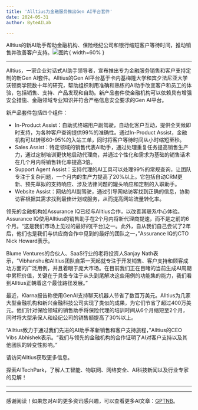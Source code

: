```yaml
---
title: 'Alltius为金融服务推出Gen AI平台套件'
date: 2024-05-31
author: ByteAILab

---
```


Alltius的新AI助手帮助金融机构、保险经纪公司和银行缩短客户等待时间，推动销售并改善客户支持。![图片](https://ai-techpark.com/wp-content/uploads/2024/05/Alltius-960x540.jpg){ width=60% }

---
Alltius，一家企业对话式AI助手领导者，宣布推出专为金融服务销售和客户支持定制的新Gen AI套件。Alltius的Gen AI平台基于卡内基梅隆大学和宾夕法尼亚大学沃顿商学院数十年的研究，帮助组织利用准确和熟练的AI助手改变客户和员工的体验，包括销售、支持、产品发现和自助。新产品套件使金融机构可以依赖具有增强安全措施、金融领域专业知识并符合严格信息安全要求的Gen AI平台。

新产品套件包括四个组件：
- In-Product Assist：自助式终端用户副驾驶，自动化客户互动，提供全天候即时支持，为各种客户查询提供99%的准确性。通过In-Product Assist，金融机构可以转移60-95%的入站工单，同时将客户等待时间从小时缩短至秒。
- Sales Assist：特定领域的销售代表AI助手，通过处理重复任务提高销售生产力，通过定制培训更快地启动代理商，并通过个性化和需求为基础的销售话术在几个月内将销售转化率提高3倍。
- Support Agent Assist：支持代理的AI工具可以处理99%的常规查询，让团队专注于复杂问题，一个月内的生产力提高了20%以上。它包括自动CRM更新、预先草拟的支持响应、涉及法律问题的罐头响应和定制的入职助手。
- Website Assist：网站的AI副驾驶，通过引导网站访客找到正确的信息，协助访客根据其需求找到最佳计划或服务，从而提高网站流量转化率。

领先的金融机构如Assurance IQ已经与Alltius合作，以改善其联系中心体验。Assurance IQ使用Alltius的销售助手在2个月内将新代理商提速，而不是之前的6个月。“这是我们市场上见过的最好的[平台]之一。此外，自从我们自己尝试了2年后，他们也是我们与供应商合作中见到的最好的团队之一，”Assurance IQ的CTO Nick Howard表示。

Blume Ventures的合伙人、SaaS行业的老将投资人Sanjay Nath表示，“Vibhanshu和Alltius团队自第一天起就专注于开发销售、客户支持和顾客成功方面的广泛用例，并且着眼于庞大市场。在目前我们正在目睹的当前生成AI周期中累积价值，关键在于具备专注于从头到尾解决这些用例的功能集的能力，我们看到Alltius正朝着这个最佳路径发展。”

最近，Klarna报告称使用GenAI支持聊天机器人节省了数百万美元。Alltius为几家大型金融机构和新兴金融科技公司实现了类似的成果，为它们节省了超过400万美元。他们针对保险领域的销售助手将保险代理的培训时间从6个月缩短至2个月，同时将大型承保人和经纪公司的销售额提高了30%以上。

“Alltius致力于通过我们先进的AI助手革新销售和客户支持旅程，”Alltius的CEO Vibs Abhishek表示。“我们与领先的金融机构的合作证明了AI对客户支持以及其他团队的转变性影响。”

请访问Alltius获取更多信息。

探索AITechPark，了解人工智能、物联网、网络安全、AI科技新闻以及行业专家的见解！

---
---
感谢阅读！如果您对AI的更多资讯感兴趣，可以查看更多AI文章：[GPTNB](https://gptnb.com)。